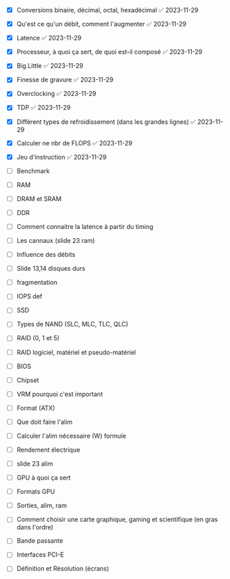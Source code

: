 
- [x] Conversions binaire, décimal, octal, hexadécimal ✅ 2023-11-29
- [x] Qu'est ce qu'un débit, comment l'augmenter ✅ 2023-11-29
- [x] Latence ✅ 2023-11-29
- [x] Processeur, à quoi ça sert, de quoi est-il composé ✅ 2023-11-29
- [x] Big.Little ✅ 2023-11-29
- [x] Finesse de gravure ✅ 2023-11-29
- [x] Overclocking ✅ 2023-11-29
- [x] TDP ✅ 2023-11-29
- [x] Différent types de refroidissement (dans les grandes lignes) ✅ 2023-11-29
- [x] Calculer ne nbr de FLOPS ✅ 2023-11-29
- [x] Jeu d'instruction ✅ 2023-11-29
- [ ] Benchmark
- [ ] RAM
- [ ] DRAM et SRAM
- [ ] DDR
- [ ] Comment connaitre la latence à partir du timing
- [ ] Les cannaux (slide 23 ram)
- [ ] Influence des débits
- [ ] Slide 13,14 disques durs
- [ ] fragmentation
- [ ] IOPS def 
- [ ] SSD
- [ ] Types de NAND (SLC, MLC, TLC, QLC)
- [ ] RAID (0, 1 et 5)
- [ ] RAID logiciel, matériel et pseudo-matériel
- [ ] BIOS
- [ ] Chipset
- [ ] VRM pourquoi c'est important
- [ ] Format (ATX)
- [ ] Que doit faire l'alim
- [ ] Calculer l'alim nécessaire (W) formule
- [ ] Rendement électrique
- [ ] slide 23 alim
- [ ] GPU à quoi ça sert
- [ ] Formats GPU
- [ ] Sorties, alim, ram
- [ ] Comment choisir une carte graphique, gaming et scientifique (en gras dans l'ordre)
- [ ] Bande passante
- [ ] Interfaces PCI-E
- [ ] Définition et Résolution (écrans)

